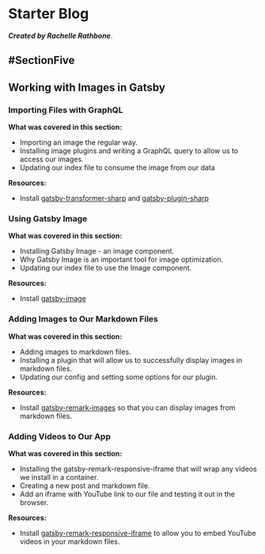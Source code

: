# Starter Blog
___Created by Rachelle Rathbone___.

## #SectionFive
## Working with Images in Gatsby

### Importing Files with GraphQL
**What was covered in this section:**
- Importing an image the regular way.
- Installing image plugins and writing a GraphQL query to allow us to access our images.
- Updating our index file to consume the image from our data

**Resources:**
- Install [gatsby-transformer-sharp](https://www.gatsbyjs.org/packages/gatsby-transformer-sharp/) and [gatsby-plugin-sharp](https://www.gatsbyjs.org/packages/gatsby-plugin-sharp/)

### Using Gatsby Image
**What was covered in this section:**
- Installing Gatsby Image - an image component.
- Why Gatsby Image is an important tool for image optimization.
- Updating our index file to use the Image component.

**Resources:**
- Install [gatsby-image](https://www.gatsbyjs.org/packages/gatsby-image/)

### Adding Images to Our Markdown Files
**What was covered in this section:**
- Adding images to markdown files.
- Installing a plugin that will allow us to successfully display images in markdown files.
- Updating our config and setting some options for our plugin.

**Resources:**
- Install [gatsby-remark-images](https://www.gatsbyjs.org/packages/gatsby-remark-images/) so that you can display images from markdown files.

### Adding Videos to Our App
**What was covered in this section:**
- Installing the gatsby-remark-responsive-iframe that will wrap any videos we install in a container.
- Creating a new post and markdown file.
- Add an iframe with YouTube link to our file and testing it out in the browser.

**Resources:**
- Install [gatsby-remark-responsive-iframe](https://www.gatsbyjs.org/packages/gatsby-remark-responsive-iframe/) to allow you to embed YouTube videos in your markdown files.
